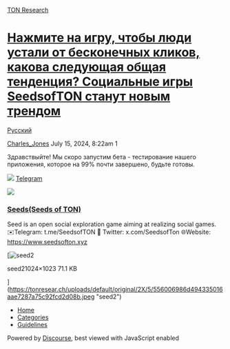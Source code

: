 [TON Research](/)

# [Нажмите на игру, чтобы люди устали от бесконечных кликов, какова следующая общая тенденция? Социальные игры SeedsofTON станут новым трендом](/t/seedsofton/28935)

[Русский](/c/ru/49) 

    

[Charles\_Jones](https://tonresear.ch/u/Charles_Jones)   July 15, 2024, 8:22am  1

Здравствыйте! Мы скоро запустим бета - тестирование нашего приложения, которое на 99% почти завершено, будьте готовы.

![](https://telegram.org/img/website_icon.svg?4) [Telegram](https://t.me/SeedsofTON)

![](https://tonresear.ch/uploads/default/original/2X/f/f226257e3cb311f0c516862c3cf85a3ecfe8ccbe.jpeg)

### [Seeds(Seeds of TON)](https://t.me/SeedsofTON)

Seed is an open social exploration game aiming at realizing social games. ✉️Telegram: t.me/SeedsofTON 📱 Twitter: x.com/SeedsofTon 🌐Website: https://www.seedsofton.xyz

[![seed2](https://tonresear.ch/uploads/default/optimized/2X/5/556006986d494335016aae7287a75c92fcd2d08b_2_500x500.jpeg)

seed21024×1023 71.1 KB

](https://tonresear.ch/uploads/default/original/2X/5/556006986d494335016aae7287a75c92fcd2d08b.jpeg "seed2")

 

*   [Home](/)
*   [Categories](/categories)
*   [Guidelines](/guidelines)

Powered by [Discourse](https://www.discourse.org), best viewed with JavaScript enabled